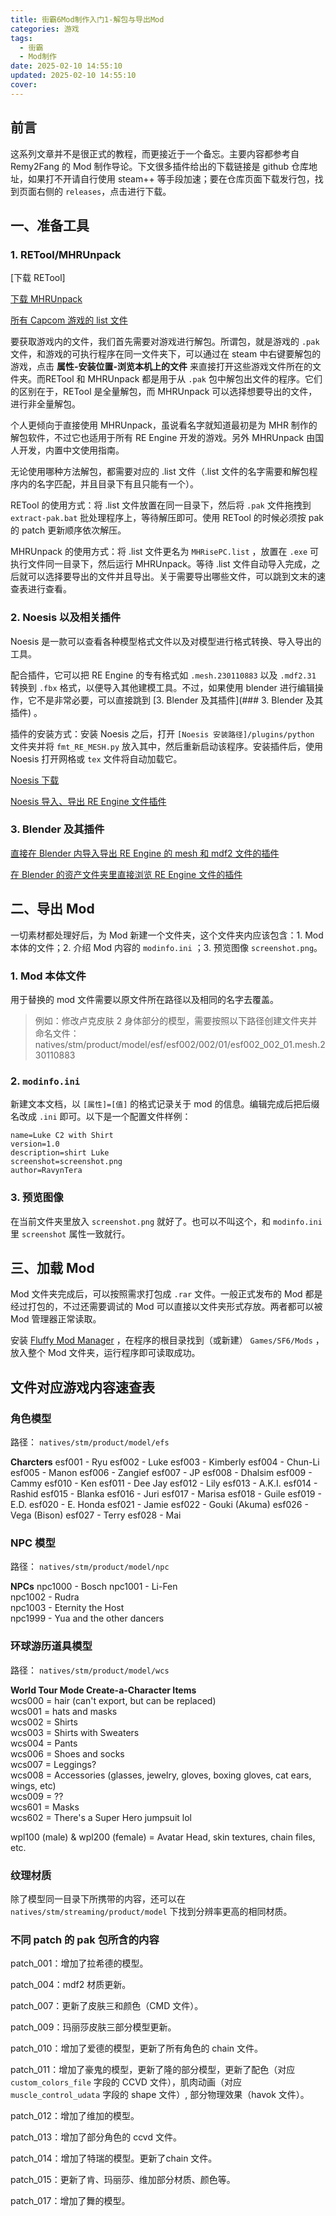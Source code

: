 ```yaml
---
title: 街霸6Mod制作入门1-解包与导出Mod
categories: 游戏
tags:
  - 街霸
  - Mod制作
date: 2025-02-10 14:55:10
updated: 2025-02-10 14:55:10
cover:
---
```

## 前言

这系列文章并不是很正式的教程，而更接近于一个备忘。主要内容都参考自 Remy2Fang 的 Mod 制作导论。下文很多插件给出的下载链接是 github 仓库地址，如果打不开请自行使用 steam++ 等手段加速；要在仓库页面下载发行包，找到页面右侧的 `releases`，点击进行下载。

## 一、准备工具

### 1. RETool/MHRUnpack

[下载 RETool]

[下载 MHRUnpack]()

[所有 Capcom 游戏的 list 文件](https://github.com/Ekey/REE.PAK.Tool)

要获取游戏内的文件，我们首先需要对游戏进行解包。所谓包，就是游戏的 `.pak `文件，和游戏的可执行程序在同一文件夹下，可以通过在 steam 中右键要解包的游戏，点击 **属性-安装位置-浏览本机上的文件** 来直接打开这些游戏文件所在的文件夹。而RETool 和 MHRUnpack 都是用于从 `.pak` 包中解包出文件的程序。它们的区别在于，RETool 是全量解包，而 MHRUnpack 可以选择想要导出的文件，进行非全量解包。

个人更倾向于直接使用 MHRUnpack，虽说看名字就知道最初是为 MHR 制作的解包软件，不过它也适用于所有 RE Engine 开发的游戏。另外 MHRUnpack 由国人开发，内置中文使用指南。

无论使用哪种方法解包，都需要对应的 .list 文件（.list 文件的名字需要和解包程序内的名字匹配，并且目录下有且只能有一个）。

RETool 的使用方式：将 .list 文件放置在同一目录下，然后将 `.pak` 文件拖拽到 `extract-pak.bat` 批处理程序上，等待解压即可。使用 RETool 的时候必须按 pak 的 patch 更新顺序依次解压。

MHRUnpack 的使用方式：将 .list 文件更名为 `MHRisePC.list` ，放置在 `.exe` 可执行文件同一目录下，然后运行 MHRUnpack。等待 .list 文件自动导入完成，之后就可以选择要导出的文件并且导出。关于需要导出哪些文件，可以跳到文末的速查表进行查看。

### 2. Noesis 以及相关插件

Noesis 是一款可以查看各种模型格式文件以及对模型进行格式转换、导入导出的工具。

配合插件，它可以把 RE Engine 的专有格式如 `.mesh.230110883` 以及 `.mdf2.31` 转换到 `.fbx` 格式，以便导入其他建模工具。不过，如果使用 blender 进行编辑操作，它不是非常必要，可以直接跳到 [3. Blender 及其插件](### 3. Blender 及其插件) 。

插件的安装方式：安装 Noesis 之后，打开 `[Noesis 安装路径]/plugins/python` 文件夹并将  `fmt_RE_MESH.py` 放入其中，然后重新启动该程序。安装插件后，使用 Noesis 打开网格或 `tex` 文件将自动加载它。

[Noesis 下载](https://richwhitehouse.com/index.php?content=inc_projects.php&showproject=91)

[Noesis 导入、导出 RE Engine 文件插件](https://github.com/alphazolam/fmt_RE_MESH-Noesis-Plugin)

### 3. Blender 及其插件

[直接在 Blender 内导入导出 RE Engine 的 mesh 和 mdf2 文件的插件](https://github.com/NSACloud/RE-Mesh-Editor)

[在 Blender 的资产文件夹里直接浏览 RE Engine 文件的插件](https://github.com/NSACloud/RE-Asset-Library)

## 二、导出 Mod

一切素材都处理好后，为 Mod 新建一个文件夹，这个文件夹内应该包含：1. Mod 本体的文件；2. 介绍 Mod 内容的 `modinfo.ini` ；3. 预览图像 `screenshot.png`。

### 1. Mod 本体文件

用于替换的 mod 文件需要以原文件所在路径以及相同的名字去覆盖。

> 例如：修改卢克皮肤 2 身体部分的模型，需要按照以下路径创建文件夹并命名文件：
> natives/stm/product/model/esf/esf002/002/01/esf002_002_01.mesh.230110883

### 2. `modinfo.ini`

新建文本文档，以 `[属性]=[值]` 的格式记录关于 mod 的信息。编辑完成后把后缀名改成 `.ini` 即可。以下是一个配置文件样例：

```
name=Luke C2 with Shirt
version=1.0
description=shirt Luke
screenshot=screenshot.png
author=RavynTera
```

### 3. 预览图像

在当前文件夹里放入 `screenshot.png` 就好了。也可以不叫这个，和 `modinfo.ini` 里 `screenshot` 属性一致就行。

## 三、加载 Mod

Mod 文件夹完成后，可以按照需求打包成 `.rar` 文件。一般正式发布的 Mod 都是经过打包的，不过还需要调试的 Mod 可以直接以文件夹形式存放。两者都可以被 Mod 管理器正常读取。

安装 [Fluffy Mod Manager](https://www.nexusmods.com/streetfighter6/mods/14) ，在程序的根目录找到（或新建） `Games/SF6/Mods` ，放入整个 Mod 文件夹，运行程序即可读取成功。

## 文件对应游戏内容速查表

### 角色模型

路径： `natives/stm/product/model/efs `

**Charcters**
esf001 - Ryu
esf002 - Luke
esf003 - Kimberly
esf004 - Chun-Li
esf005 - Manon
esf006 - Zangief 
esf007 - JP
esf008 - Dhalsim
esf009 - Cammy
esf010 - Ken
esf011 - Dee Jay
esf012 - Lily
esf013 - A.K.I.
esf014 - Rashid
esf015 - Blanka
esf016 - Juri
esf017 - Marisa
esf018 - Guile
esf019 - E.D.
esf020 - E. Honda
esf021 - Jamie
esf022 - Gouki (Akuma)
esf026 - Vega (Bison)
esf027 - Terry
esf028 - Mai


### NPC 模型

路径： `natives/stm/product/model/npc`

**NPCs**
npc1000 - Bosch
npc1001 - Li-Fen  
npc1002 - Rudra  
npc1003 - Eternity the Host  
npc1999 - Yua and the other dancers

### 环球游历道具模型

路径： `natives/stm/product/model/wcs`

**World Tour Mode Create-a-Character Items**  
wcs000 = hair (can't export, but can be replaced)  
wcs001 = hats and masks  
wcs002 = Shirts  
wcs003 = Shirts with Sweaters  
wcs004 = Pants  
wcs006 = Shoes and socks  
wcs007 = Leggings?  
wcs008 = Accessories (glasses, jewelry, gloves, boxing gloves, cat ears, wings, etc)  
wcs009 = ??  
wcs601 = Masks  
wcs602 = There's a Super Hero jumpsuit lol  
  
wpl100 (male) & wpl200 (female) = Avatar Head, skin textures, chain files, etc.

### 纹理材质

除了模型同一目录下所携带的内容，还可以在 `natives/stm/streaming/product/model` 下找到分辨率更高的相同材质。

### 不同 patch 的 pak 包所含的内容

patch_001：增加了拉希德的模型。

patch_004：mdf2 材质更新。

patch_007：更新了皮肤三和颜色（CMD 文件）。

patch_009：玛丽莎皮肤三部分模型更新。

patch_010：增加了爱德的模型，更新了所有角色的 chain 文件。

patch_011：增加了豪鬼的模型，更新了隆的部分模型，更新了配色（对应 `custom_colors_file` 字段的 CCVD 文件），肌肉动画（对应 ` muscle_control_udata` 字段的 shape 文件）, 部分物理效果（havok 文件）。

patch_012：增加了维加的模型。

patch_013：增加了部分角色的 ccvd 文件。

patch_014：增加了特瑞的模型。更新了chain 文件。

patch_015：更新了肯、玛丽莎、维加部分材质、颜色等。

patch_017：增加了舞的模型。